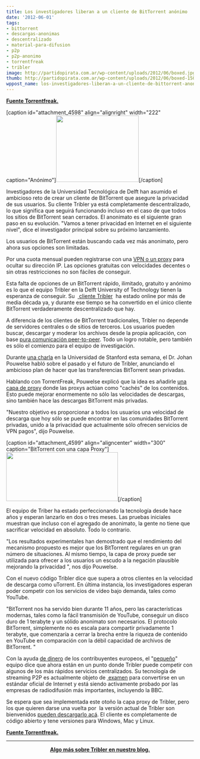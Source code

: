 ```yaml
---
title: Los investigadores liberan a un cliente de BitTorrent anónimo
date: '2012-06-01'
tags:
- bittorrent
- descargas-anonimas
- descentralizado
- material-para-difusion
- p2p
- p2p-anonimo
- torrentfreak
- tribler
image: http://partidopirata.com.ar/wp-content/uploads/2012/06/boxed.jpg
thumb: http://partidopirata.com.ar/wp-content/uploads/2012/06/boxed-150x150.jpg
wppost_name: los-investigadores-liberan-a-un-cliente-de-bittorrent-anonimo
---
```


<strong><a href="https://torrentfreak.com/researchers-anonymous-bittorrent-client-120601/" target="_blank">Fuente Torrentfreak.</a></strong>

[caption id="attachment_4598" align="alignright" width="222" caption="Anónimo"]<a href="http://partidopirata.com.ar/wp-content/uploads/2012/06/boxed.jpg"><img class="size-full wp-image-4598" title="boxed" src="http://partidopirata.com.ar/wp-content/uploads/2012/06/boxed.jpg" alt="" width="222" height="178" /></a>[/caption]

Investigadores de la Universidad Tecnológica de Delft han asumido el ambicioso reto de crear un cliente de BitTorrent que asegure la privacidad de sus usuarios. Su cliente Tribler ya está completamente descentralizado, lo que significa que seguirá funcionando incluso en el caso de que todos los sitios de BitTorrent sean cerrados. El anonimato es el siguiente gran paso en su evolución. "Vamos a tener privacidad en Internet en el siguiente nivel", dice el investigador principal sobre su próximo lanzamiento.

Los usuarios de BitTorrent están buscando cada vez más anonimato, pero ahora sus opciones son limitadas.

Por una cuota mensual pueden registrarse con una <a href="http://torrentfreak.com/which-vpn-providers-really-take-anonymity-seriously-111007/">VPN o un proxy</a> para ocultar su dirección IP. Las opciones gratuitas con velocidades decentes o sin otras restricciones no son fáciles de conseguir.

Esta falta de opciones de un BitTorrent rápido, ilimitado, gratuito y anónimo es lo que el equipo Tribler en la Delft University of Technology tienen la esperanza de conseguir. Su  <a href="http://www.tribler.org/trac"> cliente Tribler</a>  ha estado online por más de media década ya, y durante ese tiempo se ha convertido en el único cliente BitTorrent verdaderamente descentralizado que hay.

A diferencia de los clientes de BitTorrent tradicionales, Tribler no depende de servidores centrales o de sitios de terceros. Los usuarios pueden buscar, descargar y moderar los archivos desde la propia aplicación, con base <a href="http://torrentfreak.com/tribler-makes-bittorrent-impossible-to-shut-down-120208/">pura comunicación peer-to-peer</a>. Todo un logro notable, pero también es sólo el comienzo para el equipo de investigación.

Durante <a href="http://stanford-online.stanford.edu/courses/ee380/120530-ee380-300.asx">una charla</a> en la Universidad de Stanford esta semana, el Dr. Johan Pouwelse habló sobre el pasado y el futuro de Tribler, anunciando el ambicioso plan de hacer que las transferencias BitTorrent sean privadas.

Hablando con TorrentFreak, Pouwelse explicó que la idea es añadirle <a href="http://www.scribd.com/doc/80675067/Privacy-Enhancing-Phd-Thesis">una capa de proxy</a> donde las proxys actúan como "cachés" de los contenidos. Esto puede mejorar enormemente no sólo las velocidades de descargas, sino también hace las descargas BitTorrent más privadas.

"Nuestro objetivo es proporcionar a todos los usuarios una velocidad de descarga que hoy sólo se puede encontrar en las comunidades BitTorrent privadas, unido a la privacidad que actualmente sólo ofrecen servicios de VPN pagos", dijo Pouwelse.

[caption id="attachment_4599" align="aligncenter" width="300" caption="BitTorrent con una capa Proxy"]<a href="http://partidopirata.com.ar/wp-content/uploads/2012/06/proxy-tribler.jpg"><img class="size-medium wp-image-4599" title="proxy-tribler" src="http://partidopirata.com.ar/wp-content/uploads/2012/06/proxy-tribler-300x131.jpg" alt="" width="300" height="131" /></a>[/caption]

El equipo de Triber ha estado perfeccionando la tecnología desde hace años y esperan lanzarlo en dos o tres meses. Las pruebas iniciales muestran que incluso con el agregado de anonimato, la gente no tiene que sacrificar velocidad en absoluto. Todo lo contrario.

"Los resultados experimentales han demostrado que el rendimiento del mecanismo propuesto es mejor que los BitTorrent regulares en un gran número de situaciones. Al mismo tiempo, la capa de proxy puede ser utilizada para ofrecer a los usuarios un escudo a la negación plausible mejorando la privacidad ", nos dijo Pouwelse.

Con el nuevo código Tribler dice que supera a otros clientes en la velocidad de descarga como uTorrent. En última instancia, los investigadores esperan poder competir con los servicios de vídeo bajo demanda, tales como YouTube.

"BitTorrent nos ha servido bien durante 11 años, pero las características modernas, tales como la fácil transmisión de YouTube, conseguir un disco duro de 1 terabyte y un sólido anonimato son necesarios. El protocolo BitTorrent, simplemente no es escala para compartir privadamente 1 terabyte, que comenzaría a cerrar la brecha entre la riqueza de contenido en YouTube en comparación con la débil capacidad de archivos de BitTorrent. "

Con la ayuda <a href="http://www.tribler.org/trac/wiki/background">de dinero</a> de los contribuyentes europeos, el "<a href="http://www.tribler.org/Jobs">pequeño</a>" equipo dice que ahora están en un punto donde Tribler puede competir con algunos de los más rápidos servicios centralizados. Su tecnología de streaming P2P es actualmente objeto de <a href="https://datatracker.ietf.org/doc/draft-ietf-ppsp-peer-protocol/"> examen</a> para convertirse en un estándar oficial de Internet y está siendo activamente probado por las empresas de radiodifusión más importantes, incluyendo la BBC.

Se espera que sea implementada este otoño la capa proxy de Tribler, pero los que quieren darse una vuelta por  la versión actual de Tribler son bienvenidos <a href="http://dl.tribler.org/">pueden descargarlo acá</a>. El cliente es completamente de código abierto y tene versiones para Windows, Mac y Linux.

<strong><a href="https://torrentfreak.com/researchers-anonymous-bittorrent-client-120601/" target="_blank">Fuente Torrentfreak.</a>
</strong>

<hr />
<p style="text-align: center;"><strong><a href="http://partidopirata.com.ar/3108/tribler-hace-imposible-cerrar-bittorrent">Algo más sobre Tribler en nuestro blog.</a></strong></p>
